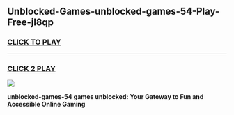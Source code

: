 
## Unblocked-Games-unblocked-games-54-Play-Free-jl8qp
<h3>
<a href="https://premium76.site?title=unblocked-games-54&ref=23A">CLICK TO PLAY</a></h3>
<hr>

<h3>
<a href="https://premium76.site?title=unblocked-games-54&ref=23A">CLICK 2 PLAY</a>
  
</h3>

<a href="https://premium76.site?title=unblocked-games-54&ref=23A"><img src="https://clearcache.store/games.png"></a>


**unblocked-games-54 games unblocked: Your Gateway to Fun and Accessible Online Gaming**
